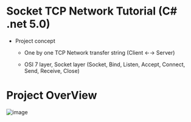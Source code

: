 # Socket TCP Network Tutorial (C# .net 5.0)

* Project concept

  *  One by one TCP Network transfer string  (Client ←→ Server)

  *  OSI 7 layer, Socket layer (Socket, Bind, Listen, Accept, Connect, Send, Receive, Close) 

# Project OverView

![image](https://raw.githubusercontent.com/Wei-Tsung-Lin/CsharpforSocket/main/demo.jpg)
